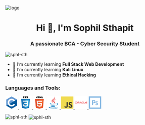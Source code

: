 ![logo](https://github.com/Sphl-Sth/Sphl-Sth/blob/main/github%20banner.png)
<h1 align="center">Hi 👋, I'm Sophil Sthapit</h1>
<h3 align="center">A passionate BCA - Cyber Security Student</h3>

<p align="left"> <img src="https://komarev.com/ghpvc/?username=sphl-sth&label=Profile%20views&color=0e75b6&style=flat" alt="sphl-sth" /> </p>

- 🌱 I’m currently learning **Full Stack Web Development**
- 🌱 I’m currently learning **Kali Linux**
- 🌱 I’m currently learning **Ethical Hacking**


<p align="left">
</p>

<h3 align="left">Languages and Tools:</h3>
<p align="left"> <a href="https://www.cprogramming.com/" target="_blank" rel="noreferrer"> <img src="https://raw.githubusercontent.com/devicons/devicon/master/icons/c/c-original.svg" alt="c" width="40" height="40"/> </a> <a href="https://www.w3schools.com/css/" target="_blank" rel="noreferrer"> <img src="https://raw.githubusercontent.com/devicons/devicon/master/icons/css3/css3-original-wordmark.svg" alt="css3" width="40" height="40"/> </a> <a href="https://www.w3.org/html/" target="_blank" rel="noreferrer"> <img src="https://raw.githubusercontent.com/devicons/devicon/master/icons/html5/html5-original-wordmark.svg" alt="html5" width="40" height="40"/> </a> <a href="https://www.java.com" target="_blank" rel="noreferrer"> <img src="https://raw.githubusercontent.com/devicons/devicon/master/icons/java/java-original.svg" alt="java" width="40" height="40"/> </a> <a href="https://developer.mozilla.org/en-US/docs/Web/JavaScript" target="_blank" rel="noreferrer"> <img src="https://raw.githubusercontent.com/devicons/devicon/master/icons/javascript/javascript-original.svg" alt="javascript" width="40" height="40"/> </a> <a href="https://www.oracle.com/" target="_blank" rel="noreferrer"> <img src="https://raw.githubusercontent.com/devicons/devicon/master/icons/oracle/oracle-original.svg" alt="oracle" width="40" height="40"/> </a> <a href="https://www.photoshop.com/en" target="_blank" rel="noreferrer"> <img src="https://raw.githubusercontent.com/devicons/devicon/master/icons/photoshop/photoshop-line.svg" alt="photoshop" width="40" height="40"/> </a> </p>

<p><img align="left" src="https://github-readme-stats.vercel.app/api/top-langs?username=sphl-sth&show_icons=true&locale=en&layout=compact" alt="sphl-sth" /></p>

<p>&nbsp;<img align="center" src="https://github-readme-stats.vercel.app/api?username=sphl-sth&show_icons=true&locale=en" alt="sphl-sth" /></p>

